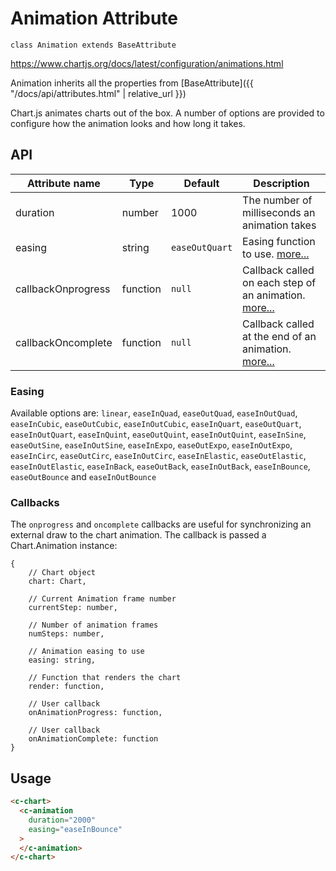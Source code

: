 # Animation Attribute
`class Animation extends BaseAttribute`

https://www.chartjs.org/docs/latest/configuration/animations.html

Animation inherits all the properties from [BaseAttribute]({{ "/docs/api/attributes.html" | relative_url }})

Chart.js animates charts out of the box. A number of options are provided to configure how the animation looks and how long it takes.

## API

| Attribute name | Type | Default | Description
| --- | --- | --- | ---
| duration | number | 1000 | The number of milliseconds an animation takes
| easing | string | `easeOutQuart` | Easing function to use. [more...](https://www.chartjs.org/docs/latest/configuration/animations.html#easing)
| callbackOnprogress | function | `null` | Callback called on each step of an animation. [more...](https://www.chartjs.org/docs/latest/configuration/animations.html#animation-callbacks)
| callbackOncomplete | function | `null` | Callback called at the end of an animation. [more...](https://www.chartjs.org/docs/latest/configuration/animations.html#animation-callbacks)

### Easing
Available options are: `linear`, `easeInQuad`, `easeOutQuad`, `easeInOutQuad`, `easeInCubic`, `easeOutCubic`, `easeInOutCubic`, `easeInQuart`, `easeOutQuart`, `easeInOutQuart`, `easeInQuint`, `easeOutQuint`, `easeInOutQuint`, `easeInSine`, `easeOutSine`, `easeInOutSine`, `easeInExpo`, `easeOutExpo`, `easeInOutExpo`, `easeInCirc`, `easeOutCirc`, `easeInOutCirc`, `easeInElastic`, `easeOutElastic`, `easeInOutElastic`, `easeInBack`, `easeOutBack`, `easeInOutBack`, `easeInBounce`, `easeOutBounce` and `easeInOutBounce`

### Callbacks
The `onprogress` and `oncomplete` callbacks are useful for synchronizing an external draw to the chart animation. The callback is passed a Chart.Animation instance:
```
{
    // Chart object
    chart: Chart,

    // Current Animation frame number
    currentStep: number,

    // Number of animation frames
    numSteps: number,

    // Animation easing to use
    easing: string,

    // Function that renders the chart
    render: function,

    // User callback
    onAnimationProgress: function,

    // User callback
    onAnimationComplete: function
}
```


## Usage

```html
<c-chart>
  <c-animation
    duration="2000"
    easing="easeInBounce"
  >
  </c-animation>
</c-chart>
```
